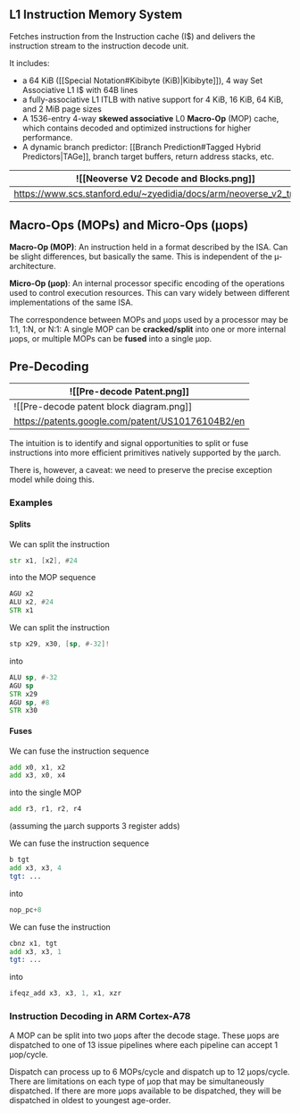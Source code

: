 ## L1 Instruction Memory System

Fetches instruction from the Instruction cache (I$) and delivers the instruction stream to the instruction decode unit. 

It includes:
- a 64 KiB ([[Special Notation#Kibibyte (KiB)|Kibibyte]]), 4 way Set Associative L1 I\$ with 64B lines
- a fully-associative L1 ITLB with native support for 4 KiB, 16 KiB, 64 KiB, and 2 MiB page sizes
- A 1536-entry 4-way **skewed associative** L0 **Macro-Op** (MOP) cache, which contains decoded and optimized instructions for higher performance. 
- A dynamic branch predictor: [[Branch Prediction#Tagged Hybrid Predictors|TAGe]], branch target buffers, return address stacks, etc.

| ![[Neoverse V2 Decode and Blocks.png]]                              |
| ------------------------------------------------------------------- |
| https://www.scs.stanford.edu/~zyedidia/docs/arm/neoverse_v2_trm.pdf |

## Macro-Ops (MOPs) and Micro-Ops (µops)

**Macro-Op (MOP)**: An instruction held in a format described by the ISA. Can be slight differences, but basically the same. This is independent of the µ-architecture.

**Micro-Op (µop)**: An internal processor specific encoding of the operations used to control execution resources. This can vary widely between different implementations of the same ISA.

The correspondence between MOPs and µops used by a processor may be 1:1, 1:N, or N:1: A single MOP can be **cracked/split** into one or more internal µops, or multiple MOPs can be **fused** into a single µop.

## Pre-Decoding


| ![[Pre-decode Patent.png]]                        |
| ------------------------------------------------- |
| ![[Pre-decode patent block diagram.png]]              |
| https://patents.google.com/patent/US10176104B2/en |
The intuition is to identify and signal opportunities to split or fuse instructions into more efficient primitives natively supported by the µarch.

There is, however, a caveat: we need to preserve the precise exception model while doing this.

### Examples

#### Splits

We can split the instruction

```asm
str x1, [x2], #24
```

into the MOP sequence

```asm
AGU x2
ALU x2, #24
STR x1
```


We can split the instruction

```asm
stp x29, x30, [sp, #-32]!
```

into

```asm
ALU sp, #-32
AGU sp
STR x29
AGU sp, #8
STR x30
```

#### Fuses

We can fuse the instruction sequence

```asm
add x0, x1, x2
add x3, x0, x4
```

into the single MOP

```asm
add r3, r1, r2, r4
```
 (assuming the µarch supports 3 register adds)


We can fuse the instruction sequence
```asm
b tgt
add x3, x3, 4
tgt: ...
```

into 

```asm
nop_pc+8
```


We can fuse the instruction

```asm
cbnz x1, tgt
add x3, x3, 1
tgt: ...
```

into

```asm
ifeqz_add x3, x3, 1, x1, xzr
```

### Instruction Decoding in ARM Cortex-A78

A MOP can be split into two µops after the decode stage. These µops are dispatched to one of 13 issue pipelines where each pipeline can accept 1 µop/cycle.

Dispatch can process up to 6 MOPs/cycle and dispatch up to 12 µops/cycle. There are limitations on each type of µop that may be simultaneously dispatched. If there are more µops available to be dispatched, they will be dispatched in oldest to youngest age-order.